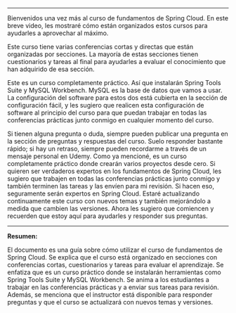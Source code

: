 
---

Bienvenidos una vez más al curso de fundamentos de Spring Cloud. En este breve video, les mostraré cómo están organizados estos cursos para ayudarles a aprovechar al máximo.

Este curso tiene varias conferencias cortas y directas que están organizadas por secciones. La mayoría de estas secciones tienen cuestionarios y tareas al final para ayudarles a evaluar el conocimiento que han adquirido de esa sección.

Este es un curso completamente práctico. Así que instalarán Spring Tools Suite y MySQL Workbench. MySQL es la base de datos que vamos a usar. La configuración del software para estos dos está cubierta en la sección de configuración fácil, y les sugiero que realicen esta configuración de software al principio del curso para que puedan trabajar en todas las conferencias prácticas junto conmigo en cualquier momento del curso.

Si tienen alguna pregunta o duda, siempre pueden publicar una pregunta en la sección de preguntas y respuestas del curso. Suelo responder bastante rápido; si hay un retraso, siempre pueden recordarme a través de un mensaje personal en Udemy. Como ya mencioné, es un curso completamente práctico donde crearán varios proyectos desde cero. Si quieren ser verdaderos expertos en los fundamentos de Spring Cloud, les sugiero que trabajen en todas las conferencias prácticas junto conmigo y también terminen las tareas y las envíen para mi revisión. Si hacen eso, seguramente serán expertos en Spring Cloud. Estaré actualizando continuamente este curso con nuevos temas y también mejorándolo a medida que cambien las versiones. Ahora les sugiero que comiencen y recuerden que estoy aquí para ayudarles y responder sus preguntas.

---

**Resumen:**

El documento es una guía sobre cómo utilizar el curso de fundamentos de Spring Cloud. Se explica que el curso está organizado en secciones con conferencias cortas, cuestionarios y tareas para evaluar el aprendizaje. Se enfatiza que es un curso práctico donde se instalarán herramientas como Spring Tools Suite y MySQL Workbench. Se anima a los estudiantes a trabajar en las conferencias prácticas y a enviar sus tareas para revisión. Además, se menciona que el instructor está disponible para responder preguntas y que el curso se actualizará con nuevos temas y versiones.